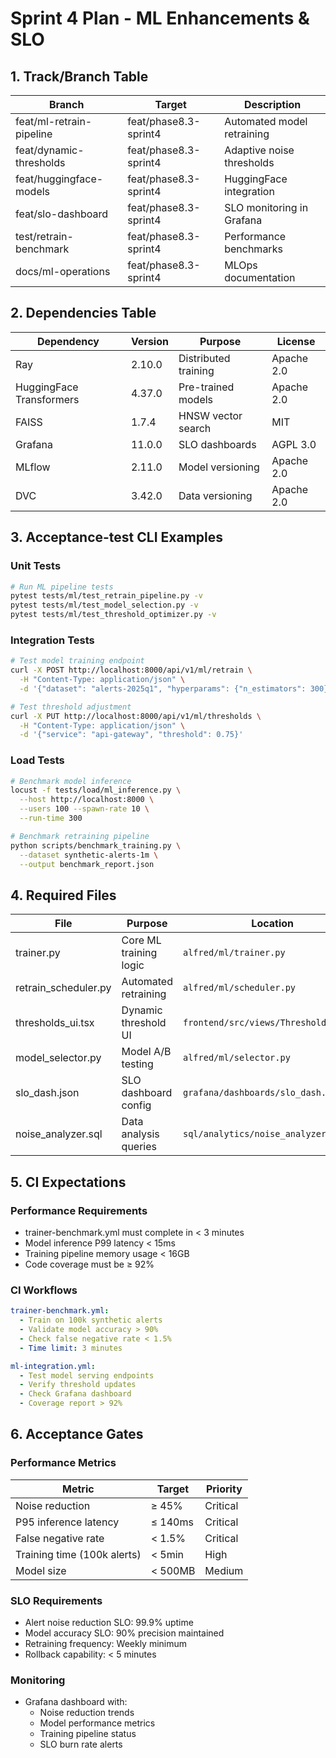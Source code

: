 # Sprint 4 Plan - ML Enhancements & SLO

## 1. Track/Branch Table

| Branch | Target | Description |
|--------|--------|-------------|
| feat/ml-retrain-pipeline | feat/phase8.3-sprint4 | Automated model retraining |
| feat/dynamic-thresholds | feat/phase8.3-sprint4 | Adaptive noise thresholds |
| feat/huggingface-models | feat/phase8.3-sprint4 | HuggingFace integration |
| feat/slo-dashboard | feat/phase8.3-sprint4 | SLO monitoring in Grafana |
| test/retrain-benchmark | feat/phase8.3-sprint4 | Performance benchmarks |
| docs/ml-operations | feat/phase8.3-sprint4 | MLOps documentation |

## 2. Dependencies Table

| Dependency | Version | Purpose | License |
|------------|---------|---------|---------|
| Ray | 2.10.0 | Distributed training | Apache 2.0 |
| HuggingFace Transformers | 4.37.0 | Pre-trained models | Apache 2.0 |
| FAISS | 1.7.4 | HNSW vector search | MIT |
| Grafana | 11.0.0 | SLO dashboards | AGPL 3.0 |
| MLflow | 2.11.0 | Model versioning | Apache 2.0 |
| DVC | 3.42.0 | Data versioning | Apache 2.0 |

## 3. Acceptance-test CLI Examples

### Unit Tests
```bash
# Run ML pipeline tests
pytest tests/ml/test_retrain_pipeline.py -v
pytest tests/ml/test_model_selection.py -v
pytest tests/ml/test_threshold_optimizer.py -v
```

### Integration Tests
```bash
# Test model training endpoint
curl -X POST http://localhost:8000/api/v1/ml/retrain \
  -H "Content-Type: application/json" \
  -d '{"dataset": "alerts-2025q1", "hyperparams": {"n_estimators": 300}}'

# Test threshold adjustment
curl -X PUT http://localhost:8000/api/v1/ml/thresholds \
  -H "Content-Type: application/json" \
  -d '{"service": "api-gateway", "threshold": 0.75}'
```

### Load Tests
```bash
# Benchmark model inference
locust -f tests/load/ml_inference.py \
  --host http://localhost:8000 \
  --users 100 --spawn-rate 10 \
  --run-time 300

# Benchmark retraining pipeline
python scripts/benchmark_training.py \
  --dataset synthetic-alerts-1m \
  --output benchmark_report.json
```

## 4. Required Files

| File | Purpose | Location |
|------|---------|----------|
| trainer.py | Core ML training logic | `alfred/ml/trainer.py` |
| retrain_scheduler.py | Automated retraining | `alfred/ml/scheduler.py` |
| thresholds_ui.tsx | Dynamic threshold UI | `frontend/src/views/ThresholdsUI.tsx` |
| model_selector.py | Model A/B testing | `alfred/ml/selector.py` |
| slo_dash.json | SLO dashboard config | `grafana/dashboards/slo_dash.json` |
| noise_analyzer.sql | Data analysis queries | `sql/analytics/noise_analyzer.sql` |

## 5. CI Expectations

### Performance Requirements
- trainer-benchmark.yml must complete in < 3 minutes
- Model inference P99 latency < 15ms
- Training pipeline memory usage < 16GB
- Code coverage must be ≥ 92%

### CI Workflows
```yaml
trainer-benchmark.yml:
  - Train on 100k synthetic alerts
  - Validate model accuracy > 90%
  - Check false negative rate < 1.5%
  - Time limit: 3 minutes

ml-integration.yml:
  - Test model serving endpoints
  - Verify threshold updates
  - Check Grafana dashboard
  - Coverage report > 92%
```

## 6. Acceptance Gates

### Performance Metrics
| Metric | Target | Priority |
|--------|--------|----------|
| Noise reduction | ≥ 45% | Critical |
| P95 inference latency | ≤ 140ms | Critical |
| False negative rate | < 1.5% | Critical |
| Training time (100k alerts) | < 5min | High |
| Model size | < 500MB | Medium |

### SLO Requirements
- Alert noise reduction SLO: 99.9% uptime
- Model accuracy SLO: 90% precision maintained
- Retraining frequency: Weekly minimum
- Rollback capability: < 5 minutes

### Monitoring
- Grafana dashboard with:
  - Noise reduction trends
  - Model performance metrics
  - Training pipeline status
  - SLO burn rate alerts